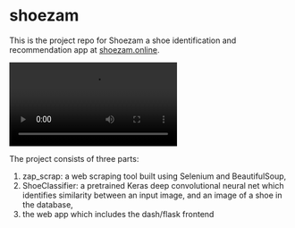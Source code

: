 # shoezam

This is the project repo for Shoezam a shoe identification and recommendation app at [shoezam.online](shoezam.online). 

![Shoezam Demo](https://github.com/jbechtel/shoezam/blob/master/movies/out.mov "Shoezam Demo")

The project consists of three parts: 

1. zap_scrap: a web scraping tool built using Selenium and BeautifulSoup,
2. ShoeClassifier: a pretrained Keras deep convolutional neural net which identifies similarity between an input image, and an image of a shoe in the database,
3. the web app which includes the dash/flask frontend
